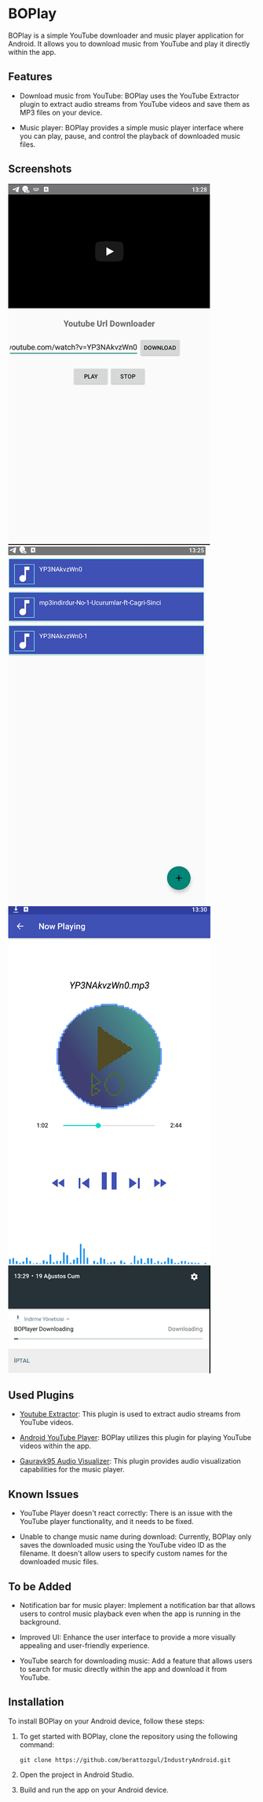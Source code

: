 # BOPlay

BOPlay is a simple YouTube downloader and music player application for Android. It allows you to download music from YouTube and play it directly within the app.

## Features

- Download music from YouTube: BOPlay uses the YouTube Extractor plugin to extract audio streams from YouTube videos and save them as MP3 files on your device.

- Music player: BOPlay provides a simple music player interface where you can play, pause, and control the playback of downloaded music files.

## Screenshots

![Downloader](https://github.com/berattozgul/BOPlay/blob/main/Screenshots/ScreenShotDownloader.png)
![Main Screen](https://github.com/berattozgul/BOPlay/blob/main/Screenshots/ScreenShotMain.png)
![Player](https://github.com/berattozgul/BOPlay/blob/main/Screenshots/ScreenShotPlayer.png)
![Downloading](https://github.com/berattozgul/BOPlay/blob/main/Screenshots/Downloading.png)

## Used Plugins

- [Youtube Extractor](https://github.com/HaarigerHarald/android-youtubeExtractor): This plugin is used to extract audio streams from YouTube videos.

- [Android YouTube Player](https://github.com/PierfrancescoSoffritti/android-youtube-player): BOPlay utilizes this plugin for playing YouTube videos within the app.

- [Gauravk95 Audio Visualizer](https://github.com/gauravk95/audio-visualizer-android): This plugin provides audio visualization capabilities for the music player.

## Known Issues

- YouTube Player doesn't react correctly: There is an issue with the YouTube player functionality, and it needs to be fixed.

- Unable to change music name during download: Currently, BOPlay only saves the downloaded music using the YouTube video ID as the filename. It doesn't allow users to specify custom names for the downloaded music files.

## To be Added

- Notification bar for music player: Implement a notification bar that allows users to control music playback even when the app is running in the background.

- Improved UI: Enhance the user interface to provide a more visually appealing and user-friendly experience.

- YouTube search for downloading music: Add a feature that allows users to search for music directly within the app and download it from YouTube.

## Installation

To install BOPlay on your Android device, follow these steps:

1. To get started with BOPlay, clone the repository using the following command:
    ```shell
   git clone https://github.com/berattozgul/IndustryAndroid.git

2. Open the project in Android Studio.

3. Build and run the app on your Android device.
